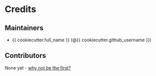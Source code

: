 Credits
=======

Maintainers
-----------

* {{ cookiecutter.full_name }} (@{{ cookiecutter.github_username }})

Contributors
------------

None yet - [why not be the first?](/CONTRIBUTING.md)
